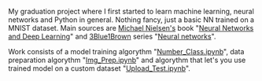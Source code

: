 My graduation project where I first started to learn machine learning, neural networks
and Python in general. Nothing fancy, just a basic NN trained on a MNIST dataset.
Main sources are [Michael Nielsen's](https://michaelnielsen.org/) book "[Neural Networks and Deep Learning]()"
and [3Blue1Brown](https://www.youtube.com/@3blue1brown) series "[Neural networks](https://www.youtube.com/playlist?list=PLZHQObOWTQDNU6R1_67000Dx_ZCJB-3pi)".

Work consists of a model training algorythm "[Number_Class.ipynb](Number_Class.ipynb)", data preparation algorythm "[Img_Prep.ipynb](Img_Prep.ipynb)" 
and algorythm that let's you use trained model on a custom dataset "[Upload_Test.ipynb](Upload_Test.ipynb)".